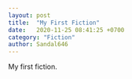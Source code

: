 ```yaml
---
layout: post
title:  "My First Fiction"
date:   2020-11-25 08:41:25 +0700
category: "Fiction"
author: Sandal646
---
```

My first fiction.